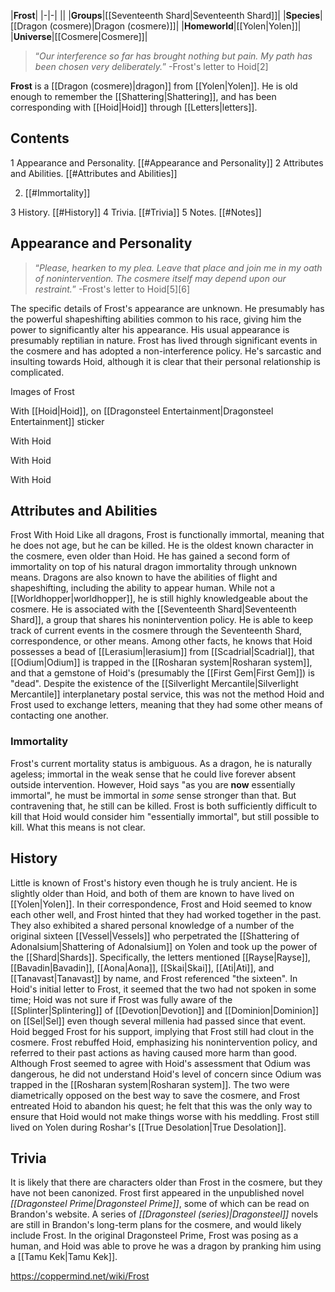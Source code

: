 |**Frost**|
|-|-|
||
|**Groups**|[[Seventeenth Shard\|Seventeenth Shard]]|
|**Species**|[[Dragon (cosmere)\|Dragon (cosmere)]]|
|**Homeworld**|[[Yolen\|Yolen]]|
|**Universe**|[[Cosmere\|Cosmere]]|

>“*Our interference so far has brought nothing but pain. My path has been chosen very deliberately.*”
\-Frost's letter to Hoid[2]


**Frost** is a [[Dragon (cosmere)\|dragon]] from [[Yolen\|Yolen]]. He is old enough to remember the [[Shattering\|Shattering]], and has been corresponding with [[Hoid\|Hoid]] through [[Letters\|letters]].

## Contents

1 Appearance and Personality. [[#Appearance and Personality]] 
2 Attributes and Abilities. [[#Attributes and Abilities]] 

2. [[#Immortality]] 


3 History. [[#History]] 
4 Trivia. [[#Trivia]] 
5 Notes. [[#Notes]] 


## Appearance and Personality
>“*Please, hearken to my plea. Leave that place and join me in my oath of nonintervention. The cosmere itself may depend upon our restraint.*”
\-Frost's letter to Hoid[5][6]


The specific details of Frost's appearance are unknown. He presumably has the powerful shapeshifting abilities common to his race, giving him the power to significantly alter his appearance. His usual appearance is presumably reptilian in nature.
Frost has lived through significant events in the cosmere and has adopted a non-interference policy. He's sarcastic and insulting towards Hoid, although it is clear that their personal relationship is complicated.


Images of Frost



 With [[Hoid\|Hoid]], on [[Dragonsteel Entertainment\|Dragonsteel Entertainment]] sticker





 With Hoid





 With Hoid





 With Hoid



## Attributes and Abilities
  Frost With Hoid
Like all dragons, Frost is functionally immortal, meaning that he does not age, but he can be killed. He is the oldest known character in the cosmere, even older than Hoid. He has gained a second form of immortality on top of his natural dragon immortality through unknown means.
Dragons are also known to have the abilities of flight and shapeshifting, including the ability to appear human.
While not a [[Worldhopper\|worldhopper]], he is still highly knowledgeable about the cosmere. He is associated with the [[Seventeenth Shard\|Seventeenth Shard]], a group that shares his nonintervention policy. He is able to keep track of current events in the cosmere through the Seventeenth Shard, correspondence, or other means. Among other facts, he knows that Hoid possesses a bead of [[Lerasium\|lerasium]] from [[Scadrial\|Scadrial]], that [[Odium\|Odium]] is trapped in the [[Rosharan system\|Rosharan system]], and that a gemstone of Hoid's (presumably the [[First Gem\|First Gem]]) is "dead". Despite the existence of the [[Silverlight Mercantile\|Silverlight Mercantile]] interplanetary postal service, this was not the method Hoid and Frost used to exchange letters, meaning that they had some other means of contacting one another.

### Immortality
Frost's current mortality status is ambiguous. As a dragon, he is naturally ageless; immortal in the weak sense that he could live forever absent outside intervention. However, Hoid says "as you are **now** essentially immortal", he must be immortal in *some* sense stronger than that. But contravening that, he still can be killed. Frost is both sufficiently difficult to kill that Hoid would consider him "essentially immortal", but still possible to kill. What this means is not clear.

## History
Little is known of Frost's history even though he is truly ancient. He is slightly older than Hoid, and both of them are known to have lived on [[Yolen\|Yolen]]. In their correspondence, Frost and Hoid seemed to know each other well, and Frost hinted that they had worked together in the past. They also exhibited a shared personal knowledge of a number of the original sixteen [[Vessel\|Vessels]] who perpetrated the [[Shattering of Adonalsium\|Shattering of Adonalsium]] on Yolen and took up the power of the [[Shard\|Shards]]. Specifically, the letters mentioned [[Rayse\|Rayse]], [[Bavadin\|Bavadin]], [[Aona\|Aona]], [[Skai\|Skai]], [[Ati\|Ati]], and [[Tanavast\|Tanavast]] by name, and Frost referenced "the sixteen".
In Hoid's initial letter to Frost, it seemed that the two had not spoken in some time; Hoid was not sure if Frost was fully aware of the [[Splinter\|Splintering]] of [[Devotion\|Devotion]] and [[Dominion\|Dominion]] on [[Sel\|Sel]] even though several millenia had passed since that event. Hoid begged Frost for his support, implying that Frost still had clout in the cosmere. Frost rebuffed Hoid, emphasizing his nonintervention policy, and referred to their past actions as having caused more harm than good. Although Frost seemed to agree with Hoid's assessment that Odium was dangerous, he did not understand Hoid's level of concern since Odium was trapped in the [[Rosharan system\|Rosharan system]]. The two were diametrically opposed on the best way to save the cosmere, and Frost entreated Hoid to abandon his quest; he felt that this was the only way to ensure that Hoid would not make things worse with his meddling.
Frost still lived on Yolen during Roshar's [[True Desolation\|True Desolation]].

## Trivia
It is likely that there are characters older than Frost in the cosmere, but they have not been canonized.
Frost first appeared in the unpublished novel *[[Dragonsteel Prime\|Dragonsteel Prime]]*, some of which can be read on Brandon's website. A series of *[[Dragonsteel (series)\|Dragonsteel]]* novels are still in Brandon's long-term plans for the cosmere, and would likely include Frost.
In the original Dragonsteel Prime, Frost was posing as a human, and Hoid was able to prove he was a dragon by pranking him using a [[Tamu Kek\|Tamu Kek]].


https://coppermind.net/wiki/Frost